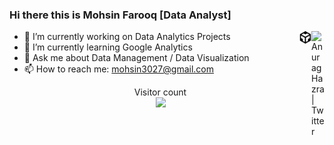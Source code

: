 ### Hi there this is Mohsin Farooq [Data Analyst]


<a href="https://twitter.com/anuraghazru">
  <img align="right" alt="Anurag Hazra | Twitter" width="21px" src="https://raw.githubusercontent.com/anuraghazra/anuraghazra/master/assets/twitter.svg" />
</a>
<a href="https://codesandbox.io/u/anuraghazra">
  <img align="right" alt="Anurag Hazra | CodeSandbox" width="20px" src="https://raw.githubusercontent.com/anuraghazra/anuraghazra/master/assets/codesandbox.svg" />
</a>

- 🔭 I’m currently working on Data Analytics Projects
- 🌱 I’m currently learning Google Analytics
- 💬 Ask me about Data Management / Data Visualization
- 📫 How to reach me: mohsin3027@gmail.com


<p align="center"> 
  Visitor count<br>
  <img src="https://profile-counter.glitch.me/mohsin3027/count.svg" />
</p>



